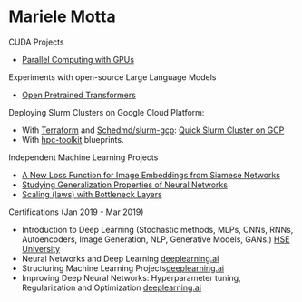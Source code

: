 # Mariele Motta


CUDA Projects
- [Parallel Computing with GPUs](https://github.com/mfmotta/CUDA_labs)

Experiments with open-source Large Language Models
- [Open Pretrained Transformers](https://github.com/mfmotta/open_pretrained_transformers)

Deploying Slurm Clusters on Google Cloud Platform:
- With [Terraform](https://developer.hashicorp.com/terraform/tutorials/aws-get-started/infrastructure-as-code) and [Schedmd/slurm-gcp](https://github.com/SchedMD/slurm-gcp): [Quick Slurm Cluster on GCP](https://github.com/mfmotta/slurm-gcp#slurm-cluster-on-google-cloud-platform)
- With [hpc-toolkit](https://github.com/GoogleCloudPlatform/hpc-toolkit) blueprints.
  

Independent Machine Learning Projects
- [A New Loss Function for Image Embeddings from Siamese Networks](https://github.com/mfmotta/computer_vision_experiments_loss_functions_tests) 
- [Studying Generalization Properties of Neural Networks](https://github.com/mfmotta/deep_learning_generalization_experiments)
- [Scaling (laws) with Bottleneck Layers](https://github.com/mfmotta/scaling-experiments)


Certifications (Jan 2019 - Mar 2019)

- Introduction to Deep Learning (Stochastic methods, MLPs, CNNs, RNNs, Autoencoders, Image Generation, NLP, Generative Models, GANs.) [HSE University](https://www.coursera.org/account/accomplishments/certificate/TNRNLTKYMVJQ)
- Neural Networks and Deep Learning [deeplearning.ai](https://www.coursera.org/account/accomplishments/certificate/UF8SHWPJESTY)
- Structuring Machine Learning Projects[deeplearning.ai](https://www.coursera.org/account/accomplishments/certificate/GDW9L625B6AD)
- Improving Deep Neural Networks: Hyperparameter tuning, Regularization and Optimization [deeplearning.ai](https://www.coursera.org/account/accomplishments/certificate/GXP6H578LCX8)

